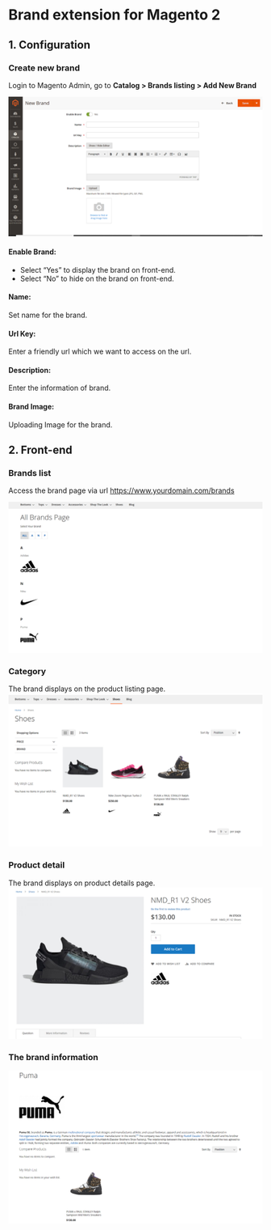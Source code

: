 # Brand extension for Magento 2

## 1. Configuration

### Create new brand

Login to Magento Admin, go to **Catalog > Brands listing > Add New Brand**

![General Configuration](https://github.com/boolfly/wiki/blob/master/magento/magento2/images/brand/brand-01.png)

#### Enable Brand: 
<ul>
  <li>Select “Yes” to display the brand on front-end.</li>
  <li>Select “No” to hide on the brand on front-end.</li>
</ul>

#### Name:
Set name for the brand.

#### Url Key: 
Enter a friendly url which we want to access on the url.

#### Description:
Enter the information of brand.

#### Brand Image:
Uploading Image for the brand.

## 2. Front-end

### Brands list

Access the brand page via url https://www.yourdomain.com/brands

![Brands list](https://github.com/boolfly/wiki/blob/master/magento/magento2/images/brand/brand-02.png)

### Category
The brand displays on the product listing page.
![Category](https://github.com/boolfly/wiki/blob/master/magento/magento2/images/brand/brand-03.png)

### Product detail
The brand displays on product details page.
![Product detail](https://github.com/boolfly/wiki/blob/master/magento/magento2/images/brand/brand-04.png)

### The brand information

![The brand information](https://github.com/boolfly/wiki/blob/master/magento/magento2/images/brand/brand-05.png)
